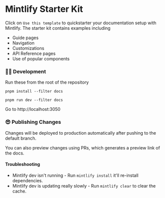 # Mintlify Starter Kit

Click on `Use this template` to quickstarter your documentation setup with Mintlify. The starter kit contains examples including

- Guide pages
- Navigation
- Customizations
- API Reference pages
- Use of popular components

### 👩‍💻 Development

Run these from the root of the repository

```
pnpm install --filter docs
```

```
pnpm run dev --filter docs
```

Go to http://localhost:3050

### 😎 Publishing Changes

Changes will be deployed to production automatically after pushing to the default branch.

You can also preview changes using PRs, which generates a preview link of the docs.

#### Troubleshooting

- Mintlify dev isn't running - Run `mintlify install` it'll re-install dependencies.
- Mintlify dev is updating really slowly - Run `mintlify clear` to clear the cache.
